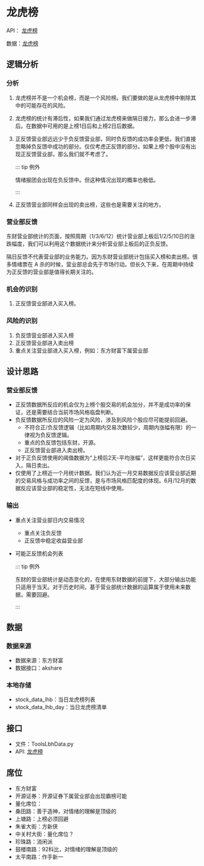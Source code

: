 # 龙虎榜

API： [龙虎榜](/design/lhb)

数据：[龙虎榜](/db/lhb)

## 逻辑分析

### 分析

1. 龙虎榜并不是一个机会榜，而是一个风险榜。我们要做的是从龙虎榜中剔除其中的可能存在的风险。
2. 龙虎榜的统计有滞后性，如果我们通过龙虎榜来做隔日接力，那么会进一步滞后。在数据中可用的是上榜1日后和上榜2日后数据。
3. 正反馈营业部远远少于负反馈营业部，同时负反馈的成功率会更低，我们直接忽略掉负反馈中成功的部分。仅仅考虑正反馈的部分。如果上榜个股中没有出现正反馈营业部，那么我们就不考虑了。

   ::: tip 例外

   情绪报团会出现在负反馈中。但这种情况出现的概率也极低。

   :::

4. 正反馈营业部同样会出现的卖出榜，这些也是需要关注的地方。

### 营业部反馈

东财营业部统计的页面，按照周期（1/3/6/12）统计营业部上板后1/2/5/10日的涨跌幅度，我们可以利用这个数据统计来分析营业部上板后的正负反馈。

隔日反馈不代表营业部的业务能力。因为东财营业部统计包括买入榜和卖出榜。很多情绪票在 A 杀的时候，营业部总会先于市场行动。但长久下来，在周期中持续为正反馈的营业部是值得长期关注的。

### 机会的识别

1. 正反馈营业部进入买入榜。

### 风险的识别

1. 负反馈营业部进入买入榜
2. 正反馈营业部进入卖出榜
3. 重点关注营业部进入买入榜，例如：东方财富下属营业部

## 设计思路

### 营业部反馈

- 正反馈数据所反应的机会仅为上榜个股交易的机会加分，并不是成功率的保证，还是需要结合当前市场风格临盘判断。
- 负反馈数据所反应的风险一定为风险，涉及到风险个股应尽可能提前回避。
  - 不符合正/负反馈逻辑（比如周期内交易次数较少，周期内涨幅有限）的一律视为负反馈逻辑。
  - 重点的负反馈包括东财，开源。
  - 正反馈营业部进入卖出榜。
- 对于正负反馈使用的阈值数据为“上榜后2天-平均涨幅”，这样更能符合次日买入，隔日卖出。
- 仅使用了上榜近一个月统计数据。我们认为近一月交易数据反应该营业部近期的交易风格与成功率之间的反馈，是与市场风格匹配度的体现。6月/12月的数据反应该营业部的稳定性，无法在短线中使用。

### 输出

- 重点关注营业部日内交易情况
  - 重点关注负反馈
  - 正反馈中稳定收益营业部
- 可能正反馈机会列表

  ::: tip 例外

  东财的营业部统计是动态变化的，在使用东财数据的前提下，大部分输出功能只适用于当天。对于历史时间，基于营业部统计数据的运算属于使用未来数据，需要回避。

  :::

## 数据

### 数据来源

- 数据来源：东方财富
- 数据接口：akshare

### 本地存储

- stock_data_lhb：当日龙虎榜列表
- stock_data_lhb_day：当日龙虎榜清单

## 接口

- 文件：ToolsLbhData.py
- API: [龙虎榜](/design/lhb)

## 席位

- 东方财富
- 开源证券：开源证券下属营业部会出现霸榜可能
- 量化席位：
- 桑田路：善于造神，对情绪的理解是顶级的
- 上塘路：上榜必须回避
- 朱雀大街：方新侠
- 中关村大街：量化席位？
- 珍珠路：消闲派
- 鼓楼南路：92科比，对情绪的理解是顶级的
- 太平南路：作手新一









